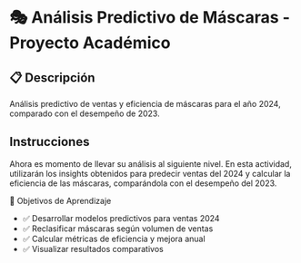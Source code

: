 # 🎭 Análisis Predictivo de Máscaras - Proyecto Académico

## 📋 Descripción
Análisis predictivo de ventas y eficiencia de máscaras para el año 2024, comparado con el desempeño de 2023.

## Instrucciones
Ahora es momento de llevar su análisis al siguiente nivel. En esta actividad, utilizarán los insights obtenidos para predecir ventas del 2024 y calcular la eficiencia de las máscaras, comparándola con el desempeño del 2023.

🎯 Objetivos de Aprendizaje
- ✅ Desarrollar modelos predictivos para ventas 2024
- ✅ Reclasificar máscaras según volumen de ventas
- ✅ Calcular métricas de eficiencia y mejora anual
- ✅ Visualizar resultados comparativos

